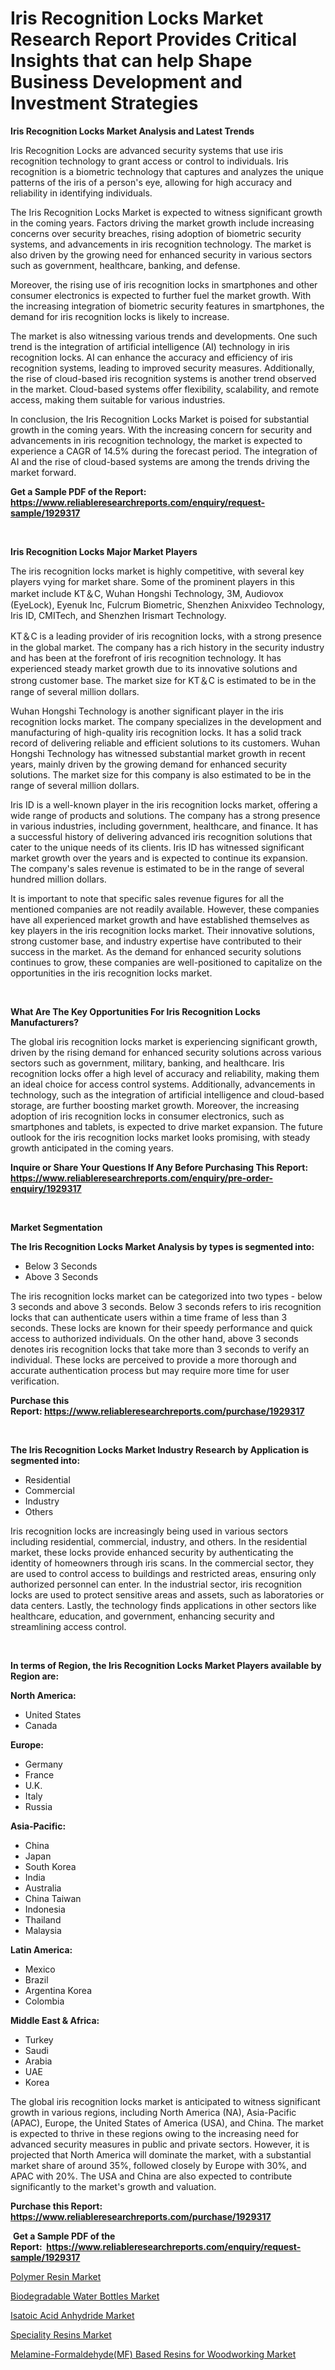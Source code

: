 <p><h1>Iris Recognition Locks Market Research Report Provides Critical Insights that can help Shape Business Development and Investment Strategies</h1></p><p><strong>Iris Recognition Locks Market Analysis and Latest Trends</strong></p>
<p><p>Iris Recognition Locks are advanced security systems that use iris recognition technology to grant access or control to individuals. Iris recognition is a biometric technology that captures and analyzes the unique patterns of the iris of a person's eye, allowing for high accuracy and reliability in identifying individuals.</p><p>The Iris Recognition Locks Market is expected to witness significant growth in the coming years. Factors driving the market growth include increasing concerns over security breaches, rising adoption of biometric security systems, and advancements in iris recognition technology. The market is also driven by the growing need for enhanced security in various sectors such as government, healthcare, banking, and defense.</p><p>Moreover, the rising use of iris recognition locks in smartphones and other consumer electronics is expected to further fuel the market growth. With the increasing integration of biometric security features in smartphones, the demand for iris recognition locks is likely to increase.</p><p>The market is also witnessing various trends and developments. One such trend is the integration of artificial intelligence (AI) technology in iris recognition locks. AI can enhance the accuracy and efficiency of iris recognition systems, leading to improved security measures. Additionally, the rise of cloud-based iris recognition systems is another trend observed in the market. Cloud-based systems offer flexibility, scalability, and remote access, making them suitable for various industries.</p><p>In conclusion, the Iris Recognition Locks Market is poised for substantial growth in the coming years. With the increasing concern for security and advancements in iris recognition technology, the market is expected to experience a CAGR of 14.5% during the forecast period. The integration of AI and the rise of cloud-based systems are among the trends driving the market forward.</p></p>
<p><strong>Get a Sample PDF of the Report:&nbsp; <a href="https://www.reliableresearchreports.com/enquiry/request-sample/1929317">https://www.reliableresearchreports.com/enquiry/request-sample/1929317</a></strong></p>
<p>&nbsp;</p>
<p><strong>Iris Recognition Locks Major Market Players</strong></p>
<p><p>The iris recognition locks market is highly competitive, with several key players vying for market share. Some of the prominent players in this market include KT＆C, Wuhan Hongshi Technology, 3M, Audiovox (EyeLock), Eyenuk Inc, Fulcrum Biometric, Shenzhen Anixvideo Technology, Iris ID, CMITech, and Shenzhen Irismart Technology.</p><p>KT＆C is a leading provider of iris recognition locks, with a strong presence in the global market. The company has a rich history in the security industry and has been at the forefront of iris recognition technology. It has experienced steady market growth due to its innovative solutions and strong customer base. The market size for KT＆C is estimated to be in the range of several million dollars.</p><p>Wuhan Hongshi Technology is another significant player in the iris recognition locks market. The company specializes in the development and manufacturing of high-quality iris recognition locks. It has a solid track record of delivering reliable and efficient solutions to its customers. Wuhan Hongshi Technology has witnessed substantial market growth in recent years, mainly driven by the growing demand for enhanced security solutions. The market size for this company is also estimated to be in the range of several million dollars.</p><p>Iris ID is a well-known player in the iris recognition locks market, offering a wide range of products and solutions. The company has a strong presence in various industries, including government, healthcare, and finance. It has a successful history of delivering advanced iris recognition solutions that cater to the unique needs of its clients. Iris ID has witnessed significant market growth over the years and is expected to continue its expansion. The company's sales revenue is estimated to be in the range of several hundred million dollars.</p><p>It is important to note that specific sales revenue figures for all the mentioned companies are not readily available. However, these companies have all experienced market growth and have established themselves as key players in the iris recognition locks market. Their innovative solutions, strong customer base, and industry expertise have contributed to their success in the market. As the demand for enhanced security solutions continues to grow, these companies are well-positioned to capitalize on the opportunities in the iris recognition locks market.</p></p>
<p>&nbsp;</p>
<p><strong>What Are The Key Opportunities For Iris Recognition Locks Manufacturers?</strong></p>
<p><p>The global iris recognition locks market is experiencing significant growth, driven by the rising demand for enhanced security solutions across various sectors such as government, military, banking, and healthcare. Iris recognition locks offer a high level of accuracy and reliability, making them an ideal choice for access control systems. Additionally, advancements in technology, such as the integration of artificial intelligence and cloud-based storage, are further boosting market growth. Moreover, the increasing adoption of iris recognition locks in consumer electronics, such as smartphones and tablets, is expected to drive market expansion. The future outlook for the iris recognition locks market looks promising, with steady growth anticipated in the coming years.</p></p>
<p><strong>Inquire or Share Your Questions If Any Before Purchasing This Report: <a href="https://www.reliableresearchreports.com/enquiry/pre-order-enquiry/1929317">https://www.reliableresearchreports.com/enquiry/pre-order-enquiry/1929317</a></strong></p>
<p>&nbsp;</p>
<p><strong>Market Segmentation</strong></p>
<p><strong>The Iris Recognition Locks Market Analysis by types is segmented into:</strong></p>
<p><ul><li>Below 3 Seconds</li><li>Above 3 Seconds</li></ul></p>
<p><p>The iris recognition locks market can be categorized into two types - below 3 seconds and above 3 seconds. Below 3 seconds refers to iris recognition locks that can authenticate users within a time frame of less than 3 seconds. These locks are known for their speedy performance and quick access to authorized individuals. On the other hand, above 3 seconds denotes iris recognition locks that take more than 3 seconds to verify an individual. These locks are perceived to provide a more thorough and accurate authentication process but may require more time for user verification.</p></p>
<p><strong>Purchase this Report:&nbsp;<a href="https://www.reliableresearchreports.com/purchase/1929317">https://www.reliableresearchreports.com/purchase/1929317</a></strong></p>
<p>&nbsp;</p>
<p><strong>The Iris Recognition Locks Market Industry Research by Application is segmented into:</strong></p>
<p><ul><li>Residential</li><li>Commercial</li><li>Industry</li><li>Others</li></ul></p>
<p><p>Iris recognition locks are increasingly being used in various sectors including residential, commercial, industry, and others. In the residential market, these locks provide enhanced security by authenticating the identity of homeowners through iris scans. In the commercial sector, they are used to control access to buildings and restricted areas, ensuring only authorized personnel can enter. In the industrial sector, iris recognition locks are used to protect sensitive areas and assets, such as laboratories or data centers. Lastly, the technology finds applications in other sectors like healthcare, education, and government, enhancing security and streamlining access control.</p></p>
<p>&nbsp;</p>
<p><strong>In terms of Region, the Iris Recognition Locks Market Players available by Region are:</strong></p>
<p>
    <p> <strong> North America: </strong>
        <ul>
            <li>United States</li>
            <li>Canada</li>
        </ul>
        </p> 
    <p> <strong> Europe: </strong>
        <ul>
            <li>Germany</li>
            <li>France</li>
            <li>U.K.</li>
            <li>Italy</li>
            <li>Russia</li>
        </ul>
        </p> 
    <p> <strong> Asia-Pacific: </strong>
        <ul>
            <li>China</li>
            <li>Japan</li>
            <li>South Korea</li>
            <li>India</li>
            <li>Australia</li>
            <li>China Taiwan</li>
            <li>Indonesia</li>
            <li>Thailand</li>
            <li>Malaysia</li>
        </ul>
        </p> 
    <p> <strong> Latin America: </strong>
        <ul>
            <li>Mexico</li>
            <li>Brazil</li>
            <li>Argentina Korea</li>
            <li>Colombia</li>
        </ul>
        </p> 
    <p> <strong> Middle East & Africa: </strong>
        <ul>
            <li>Turkey</li>
            <li>Saudi</li>
            <li>Arabia</li>
            <li>UAE</li>
            <li>Korea</li>
        </ul>
    </p>
    </p>
<p><p>The global iris recognition locks market is anticipated to witness significant growth in various regions, including North America (NA), Asia-Pacific (APAC), Europe, the United States of America (USA), and China. The market is expected to thrive in these regions owing to the increasing need for advanced security measures in public and private sectors. However, it is projected that North America will dominate the market, with a substantial market share of around 35%, followed closely by Europe with 30%, and APAC with 20%. The USA and China are also expected to contribute significantly to the market's growth and valuation.</p></p>
<p><strong>Purchase this Report: <a href="https://www.reliableresearchreports.com/purchase/1929317">https://www.reliableresearchreports.com/purchase/1929317</a></strong></p>
<p>&nbsp;<strong>Get a Sample PDF of the Report:&nbsp;&nbsp;<a href="https://www.reliableresearchreports.com/enquiry/request-sample/1929317">https://www.reliableresearchreports.com/enquiry/request-sample/1929317</a></strong></p>
<p><strong></strong></p>
<p><p><a href="https://medium.com/@santoshh992151/polymer-resin-market-size-cagr-trends-2024-2030-d88b15417020">Polymer Resin Market</a></p><p><a href="https://medium.com/@shivay151299/biodegradable-water-bottles-market-insight-market-trends-growth-forecasted-from-2023-to-2030-73536ce87f55">Biodegradable Water Bottles Market</a></p><p><a href="https://medium.com/@santosh735584/isatoic-acid-anhydride-market-size-and-market-trends-complete-industry-overview-2023-to-2030-7a1a89531722">Isatoic Acid Anhydride Market</a></p><p><a href="https://github.com/FassouRP/Market-Research-Report-List-1/blob/main/speciality-resins-market.md">Speciality Resins Market</a></p><p><a href="https://github.com/rexevange/Market-Research-Report-List-1/blob/main/melamine-formaldehydemf-based-resins-for-woodworking-market.md">Melamine-Formaldehyde(MF) Based Resins for Woodworking Market</a></p></p>
